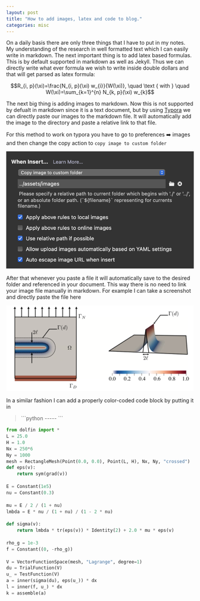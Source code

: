```yaml
---
layout: post
title: "How to add images, latex and code to blog."
categories: misc
---
```

On a daily basis there are only three things that I have to put in my notes. My understanding of the research in well formatted text which I can easily write in markdown. The next important thing is to add latex based formulas. This is by default supported in markdown as well as Jekyll. Thus we can directly write what ever formula we wish to write inside double dollars and that will get parsed as latex formula:

$$R_{i, p}(\xi)=\frac{N_{i, p}(\xi) w_{i}}{W(\xi)}, \quad \text { with } \quad W(\xi)=\sum_{k=1}^{n} N_{k, p}(\xi) w_{k}$$

The next big thing is adding images to markdown. Now this is not supported by defualt in markdown since it is a text document, but by using [Typora](https://typora.io) we can directly paste our images to the markdown file. It will automatically add the image to the directory and paste a relative link to that file. 

For this method to work on typora you have to go to preferences :arrow_right: images and then change the copy action to `copy image to custom folder`

![image-20201122123717816](/assets/images/image-20201122123717816.png)

After that whenever you paste a file it will automatically save to the desired folder and referenced in your document. This way there is no need to link your image file manually in markdown. For example I can take a screenshot and directly paste the file here

![image-20201122115600774](/assets/images/image-20201122115600774.png)

In a similar fashion I can add a properly color-coded code block by putting it in 

> \`\`\`python ----- \`\`\`

```python
from dolfin import *
L = 25.0
H = 1.0
Nx = 250*6
Ny = 1000
mesh = RectangleMesh(Point(0.0, 0.0), Point(L, H), Nx, Ny, "crossed")
def eps(v):
    return sym(grad(v))

E = Constant(1e5)
nu = Constant(0.3)

mu = E / 2 / (1 + nu)
lmbda = E * nu / (1 + nu) / (1 - 2 * nu)

def sigma(v):
    return lmbda * tr(eps(v)) * Identity(2) + 2.0 * mu * eps(v)

rho_g = 1e-3
f = Constant((0, -rho_g))

V = VectorFunctionSpace(mesh, "Lagrange", degree=1)
du = TrialFunction(V)
u_ = TestFunction(V)
a = inner(sigma(du), eps(u_)) * dx
l = inner(f, u_) * dx
k = assemble(a)
```

